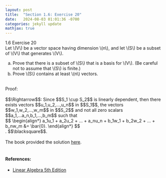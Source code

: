 ```yaml
---
layout: post
title:  "Section 1.6: Exercise 20"
date:   2024-08-03 01:01:36 -0700
categories: jekyll update
mathjax: true
---
```

<div class="ydiv">
1.6 Exercise 20
</div>
<div class="ybdiv">
Let \(V\) be a vector space having dimension \(n\), and let \(S\) be a subset of \(V\) that generates \(V\).
<ol style="list-style-type:lower-alpha">
	<li>Prove that there is a subset of \(S\) that is a basis for \(V\). (Be careful not to assume that \(S\) is finite.)</li>
	<li>Prove \(S\) contains at least \(n\) vectors.</li>
</ol>
</div>
<br>
Proof: 
<br>
<br>
$$\Rightarrow$$: Since $$S_1 \cup S_2$$ is linearly dependent, then there exists vectors $$u_1,u_2,...,u_n$$ in $$S_1$$, the vectors $$w_1,w_2,...,w_m$$ in $$S_2$$ and not all zero scalars $$a_1,...a_n,b_1,...,b_m$$ such that
<div>
	$$
	\begin{align*}
	a_1u_1 + a_2u_2 + ... + a_nu_n + b_1w_1 + b_2w_2 + ... + b_nw_m &= \bar{0}.
	\end{align*}
	$$
</div>
. $$\blacksquare$$. 
<br>
<br>
The book provided the solution <a href="https://media.pearsoncmg.com/aw/aw_friedberg_linearalgebra_5e/solutions/sec_1_6.html">here</a>.
<br>
<br>
<!------------------------------------------------------------------------------------>
<h4><b>References:</b></h4>
<ul>
<li><a href="https://www.amazon.com/Linear-Algebra-5th-Stephen-Friedberg/dp/0134860241/ref=tmm_hrd_swatch_0?_encoding=UTF8&qid=&sr=">Linear Algebra 5th Edition</a></li>
</ul>
























